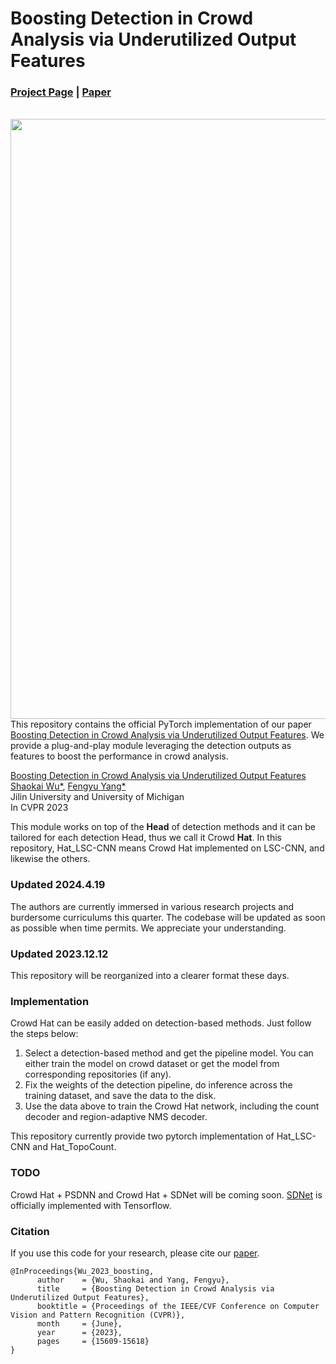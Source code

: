 # Boosting Detection in Crowd Analysis via Underutilized Output Features



### [Project Page](https://fredfyyang.github.io/Crowd-Hat/) |   [Paper](https://openaccess.thecvf.com/content/CVPR2023/papers/Wu_Boosting_Detection_in_Crowd_Analysis_via_Underutilized_Output_Features_CVPR_2023_paper.pdf)
<br>

<img src='imgs/pipeline.png' align="right" width=960>  
  

<br><br><br>
This repository contains the official PyTorch implementation of our paper [Boosting Detection in Crowd Analysis via Underutilized Output Features](https://openaccess.thecvf.com/content/CVPR2023/papers/Wu_Boosting_Detection_in_Crowd_Analysis_via_Underutilized_Output_Features_CVPR_2023_paper.pdf). We provide a plug-and-play module leveraging the detection outputs as features to boost the performance in crowd analysis.


[Boosting Detection in Crowd Analysis via Underutilized Output Features](https://openaccess.thecvf.com/content/CVPR2023/papers/Wu_Boosting_Detection_in_Crowd_Analysis_via_Underutilized_Output_Features_CVPR_2023_paper.pdf)  
 [Shaokai Wu*](), [Fengyu Yang*](https://fredfyyang.github.io/)<br>
Jilin University and University of Michigan<br>
 In CVPR 2023

 This module works on top of the **Head** of detection methods and it can be tailored for each detection Head, thus we call it Crowd **Hat**. 
 In this repository, Hat_LSC-CNN means Crowd Hat implemented on LSC-CNN, and likewise the others.

### Updated 2024.4.19
The authors are currently immersed in various research projects and burdersome curriculums this quarter. The codebase will be updated as soon as possible when time permits. We appreciate your understanding.

### Updated 2023.12.12
This repository will be reorganized into a clearer format these days. 

### Implementation
Crowd Hat can be easily added on detection-based methods. Just follow the steps below:
1. Select a detection-based method and get the pipeline model. You can either train the model on crowd dataset or get the model from corresponding repositories (if any).
2. Fix the weights of the detection pipeline, do inference across the training dataset, and save the data to the disk.
3. Use the data above to train the Crowd Hat network, including the count decoder and region-adaptive NMS decoder.

This repository currently provide two pytorch implementation of Hat_LSC-CNN and Hat_TopoCount. 

### TODO
Crowd Hat + PSDNN and Crowd Hat + SDNet will be coming soon. [SDNet](https://github.com/WangyiNTU/Point-supervised-crowd-detection) is officially implemented with Tensorflow.

### Citation
If you use this code for your research, please cite our [paper](https://openaccess.thecvf.com/content/CVPR2023/papers/Wu_Boosting_Detection_in_Crowd_Analysis_via_Underutilized_Output_Features_CVPR_2023_paper.pdf).
```
@InProceedings{Wu_2023_boosting,
      author    = {Wu, Shaokai and Yang, Fengyu},
      title     = {Boosting Detection in Crowd Analysis via Underutilized Output Features},
      booktitle = {Proceedings of the IEEE/CVF Conference on Computer Vision and Pattern Recognition (CVPR)},
      month     = {June},
      year      = {2023},
      pages     = {15609-15618}
}
```

